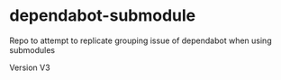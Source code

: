 # dependabot-submodule
Repo to attempt to replicate grouping issue of dependabot when using submodules

Version V3
